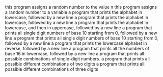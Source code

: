 this program assigns a random number to the value n
this program assigns a random number to a variable
 a program that prints the alphabet in lowercase, followed by a new line
a program that prints the alphabet in lowercase, followed by a new line
a program that prints the alphabet in lowercase, and then in uppercase, followed by a new line
a program that prints all single digit numbers of base 10 starting from 0, followed by a new line
a program that prints all single digit numbers of base 10 starting from 0, followed by a new line
 a program that prints the lowercase alphabet in reverse, followed by a new line
a program that prints all the numbers of base 16 in lowercase, followed by a new line
a program that prints all possible combinations of single-digit numbers.
a program that prints all possible different combinations of two digits
a program that prints all possible different combinations of three digits
